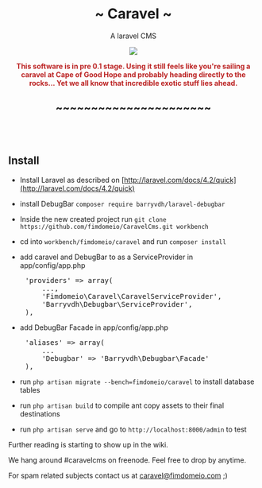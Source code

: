 <div style="text-align:center">

<h1>~ Caravel ~</h1>

A laravel CMS

<img style="max-width:100%;" src="http://www.fimdomeio.com/caravel/img/sea-monster.png" />

<p style="color:#bb2222; font-weight:bold; text-align: center;">This software is in pre 0.1 stage. Using it still feels like you're sailing a caravel at Cape of Good Hope and probably heading directly to the rocks... Yet we all know that incredible exotic stuff lies ahead.</p>


<h2>~~~~~~~~~~~~~~~~~~~~~~</h2>


</div>

<br/><br/>
## Install

- Install Laravel as described on [http://laravel.com/docs/4.2/quick](http://laravel.com/docs/4.2/quick)

- install DebugBar `composer require barryvdh/laravel-debugbar`

- Inside the new created project run `git clone https://github.com/fimdomeio/CaravelCms.git workbench`


- cd into `workbench/fimdomeio/caravel` and run `composer install`

- add caravel and DebugBar to as a ServiceProvider in app/config/app.php

<pre>
	'providers' => array(
		...,
		'Fimdomeio\Caravel\CaravelServiceProvider',
		'Barryvdh\Debugbar\ServiceProvider',
	),
</pre>

- add DebugBar Facade in app/config/app.php

<pre>
	'aliases' => array(
		...
		'Debugbar' => 'Barryvdh\Debugbar\Facade'
	),
</pre>

- run `php artisan migrate --bench=fimdomeio/caravel` to install database tables

- run `php artisan build` to compile ant copy assets to their final destinations

- run `php artisan serve` and go to `http://localhost:8000/admin` to test

Further reading is starting to show up in the wiki.

We hang around #caravelcms on freenode. Feel free to drop by anytime.

For spam related subjects contact us at caravel@fimdomeio.com ;)


